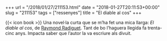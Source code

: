 +++
url = "/2018/01/27/211153.html"
date = "2018-01-27T20:11:53+00:00"
slug = "211153"
tags = ["ressenyes"]
title = "El diable al cos"
+++

{{< icon book >}} Una novel·la curta que se m’ha fet una mica llarga: *El diable al cos*, de [Raymond Radiguet](https://fr.wikipedia.org/wiki/Raymond_Radiguet). Tant de bo l’haguera llegida fa trenta-cinc anys. Impacta saber que l’autor la va escriure als divuit.
